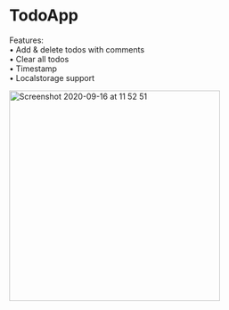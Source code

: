 # TodoApp

Features:  
• Add & delete todos with comments  
• Clear all todos  
• Timestamp  
• Localstorage support  


<img width="378" alt="Screenshot 2020-09-16 at 11 52 51" src="https://user-images.githubusercontent.com/57284129/93315014-34ac5e00-f813-11ea-8083-751b9ac96d30.png">